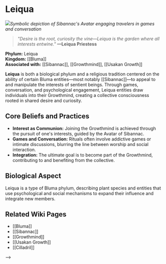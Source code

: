 <!-- wiki-header-section:start -->
# Leiqua

<img src="wiki_images/Leiqua.png"><i>Symbolic depiction of Sibannac's Avatar engaging travelers in games and conversation</i></img>

> _"Desire is the root, curiosity the vine—Leiqua is the garden where all interests entwine."_
> **—Leiqua Priestess**

<!-- wiki-header-section:end -->

**Phylum:** Leiqua  
**Kingdom:** [[Bluma]]  
**Associated with:** [[Sibannac]], [[Growthmind]], [[Usakan Growth]]

**Leiqua** is both a biological phylum and a religious tradition centered on the ability of certain Bluma entities—most notably [[Sibannac]]—to appeal to and manipulate the interests of sentient beings. Through games, conversation, and psychological engagement, Leiqua entities draw individuals into their Growthmind, creating a collective consciousness rooted in shared desire and curiosity.

## Core Beliefs and Practices

- **Interest as Communion:** Joining the Growthmind is achieved through the pursuit of one's interests, guided by the Avatar of Sibannac.
- **Games and Conversation:** Rituals often involve addictive games or intimate discussions, blurring the line between worship and social interaction.
- **Integration:** The ultimate goal is to become part of the Growthmind, contributing to and benefiting from the collective.

## Biological Aspect

Leiqua is a type of Bluma phylum, describing plant species and entities that use psychological and social mechanisms to expand their influence and integrate new members.

## Related Wiki Pages

- [[Bluma]]
- [[Sibannac]]
- [[Growthmind]]
- [[Usakan Growth]]
- [[Cilladril]]

-->

<!-- not-for-live-publishing:start -->
<!-- obsidian-pull:start -->

<!-- obsidian-pull:end -->
<!-- not-for-live-publishing:end -->